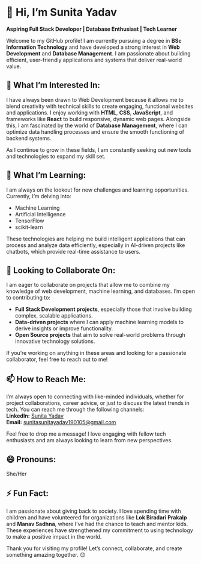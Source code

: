 <!DOCTYPE html>
<html lang="en">
<head>
  <meta charset="UTF-8">
  <meta name="viewport" content="width=device-width, initial-scale=1.0">
  <title>Sunita Yadav - GitHub Profile</title>

</head>
<body>

  <h1>👋 Hi, I’m Sunita Yadav</h1>
  <p><strong>Aspiring Full Stack Developer | Database Enthusiast | Tech Learner</strong></p>

  <div class="section">
    <p>Welcome to my GitHub profile! I am currently pursuing a degree in <strong>BSc Information Technology</strong> and have developed a strong interest in <strong>Web Development</strong> and <strong>Database Management</strong>. I am passionate about building efficient, user-friendly applications and systems that deliver real-world value.</p>
  </div>

  <div class="section">
    <h2>👀 What I’m Interested In:</h2>
    <p>I have always been drawn to Web Development because it allows me to blend creativity with technical skills to create engaging, functional websites and applications. I enjoy working with <strong>HTML</strong>, <strong>CSS</strong>, <strong>JavaScript</strong>, and frameworks like <strong>React</strong> to build responsive, dynamic web pages. Alongside this, I am fascinated by the world of <strong>Database Management</strong>, where I can optimize data handling processes and ensure the smooth functioning of backend systems.</p>
    <p>As I continue to grow in these fields, I am constantly seeking out new tools and technologies to expand my skill set.</p>
  </div>

  <div class="section">
    <h2>🌱 What I’m Learning:</h2>
    <p>I am always on the lookout for new challenges and learning opportunities. Currently, I’m delving into:</p>
    <ul class="skills-list">
      <li>Machine Learning</li>
      <li>Artificial Intelligence</li>
      <li>TensorFlow</li>
      <li>scikit-learn</li>
    </ul>
    <p>These technologies are helping me build intelligent applications that can process and analyze data efficiently, especially in AI-driven projects like chatbots, which provide real-time assistance to users.</p>
  </div>

  <div class="section">
    <h2>💞️ Looking to Collaborate On:</h2>
    <p>I am eager to collaborate on projects that allow me to combine my knowledge of web development, machine learning, and databases. I’m open to contributing to:</p>
    <ul>
      <li><strong>Full Stack Development projects</strong>, especially those that involve building complex, scalable applications.</li>
      <li><strong>Data-driven projects</strong> where I can apply machine learning models to derive insights or improve functionality.</li>
      <li><strong>Open Source projects</strong> that aim to solve real-world problems through innovative technology solutions.</li>
    </ul>
    <p>If you’re working on anything in these areas and looking for a passionate collaborator, feel free to reach out to me!</p>
  </div>

  <div class="section">
    <h2>📫 How to Reach Me:</h2>
    <p class="contact-info">
      I’m always open to connecting with like-minded individuals, whether for project collaborations, career advice, or just to discuss the latest trends in tech. You can reach me through the following channels:
      <br>
      <strong>LinkedIn:</strong> <a href="https://www.linkedin.com/in/sunita-yadav-057a75300" target="_blank">Sunita Yadav</a>
      <br>
      <strong>Email:</strong> <a href="mailto:sunitayadav190105@gmail.com">sunitasunitayadav190105@gmail.com</a>
    </p>
    <p>Feel free to drop me a message! I love engaging with fellow tech enthusiasts and am always looking to learn from new perspectives.</p>
  </div>

  <div class="section">
    <h2>😄 Pronouns:</h2>
    <p>She/Her</p>
  </div>

  <div class="section">
    <h2>⚡ Fun Fact:</h2>
    <p class="fun-fact">I am passionate about giving back to society. I love spending time with children and have volunteered for organizations like <strong>Lok Biradari Prakalp</strong> and <strong>Manav Sadhna</strong>, where I’ve had the chance to teach and mentor kids. These experiences have strengthened my commitment to using technology to make a positive impact in the world.</p>
  </div>

  <p>Thank you for visiting my profile! Let’s connect, collaborate, and create something amazing together. 😊</p>

</body>
</html>
